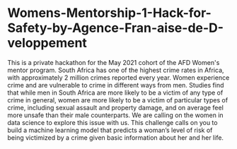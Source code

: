 # Womens-Mentorship-1-Hack-for-Safety-by-Agence-Fran-aise-de-D-veloppement
This is a private hackathon for the May 2021 cohort of the AFD Women's mentor program.  South Africa has one of the highest crime rates in Africa, with approximately 2 million crimes reported every year. Women experience crime and are vulnerable to crime in different ways from men. Studies find that while men in South Africa are more likely to be a victim of any type of crime in general, women are more likely to be a victim of particular types of crime, including sexual assault and property damage, and on average feel more unsafe than their male counterparts.  We are calling on the women in data science to explore this issue with us. This challenge calls on you to build a machine learning model that predicts a woman’s level of risk of being victimized by a crime given basic information about her and her life.

